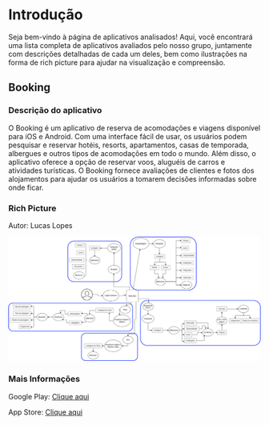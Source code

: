 # Introdução

Seja bem-vindo à página de aplicativos analisados! Aqui, você encontrará uma lista completa de aplicativos avaliados pelo nosso grupo, juntamente com descrições detalhadas de cada um deles, bem como ilustrações na forma de rich picture para ajudar na visualização e compreensão.

## Booking

### Descrição do aplicativo

O Booking é um aplicativo de reserva de acomodações e viagens disponível para iOS e Android. Com uma interface fácil de usar, os usuários podem pesquisar e reservar hotéis, resorts, apartamentos, casas de temporada, albergues e outros tipos de acomodações em todo o mundo. Além disso, o aplicativo oferece a opção de reservar voos, aluguéis de carros e atividades turísticas. O Booking fornece avaliações de clientes e fotos dos alojamentos para ajudar os usuários a tomarem decisões informadas sobre onde ficar.

### Rich Picture

Autor: Lucas Lopes

[![Rich picture Booking](../../assets/richPicture/Booking_1.png)](https://imgur.com/a/avmCHWg)

### Mais Informações

Google Play: [Clique aqui](https://play.google.com/store/apps/details?id=com.booking&hl=pt_BR&gl=US)

App Store: [Clique aqui](https://apps.apple.com/br/app/ofertas-de-viagem-booking-com/id367003839)
